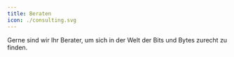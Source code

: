 ```yaml
---
title: Beraten
icon: ./consulting.svg
---
```


Gerne sind wir Ihr Berater, um sich in der Welt der Bits und Bytes zurecht zu finden.
